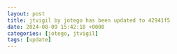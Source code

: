 ```yaml
---
layout: post
title: jtvigil by jotego has been updated to 42941f5
date: 2024-08-09 15:42:18 +0000
categories: [jotego, jtvigil]
tags: [update]
---
```


